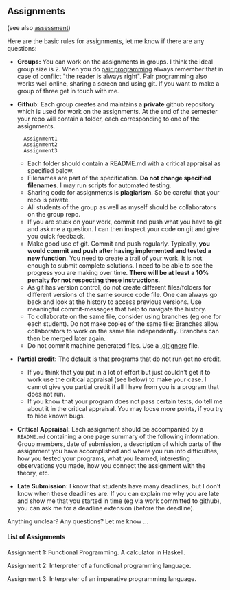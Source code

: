 ## Assignments

(see also [assessment](assessment.md))

Here are the basic rules for assignments, let me know if there are any questions:

- **Groups:** You can work on the assignments in groups. I think the ideal group size is 2. When you do [pair programming](https://en.wikipedia.org/wiki/Pair_programming) always remember that in case of conflict "the reader is always right". Pair programming also works well online, sharing a screen and using git. If you want to make a group of three get in touch with me.  

- **Github:** Each group creates and maintains a **private** github repository which is used for work on the assignments. At the end of the semester your repo will contain a folder, each corresponding to one of the assignments.

        Assignment1
        Assignment2
        Assignment3

  - Each folder should contain a README.md with a critical appraisal as specified below.
  - Filenames are part of the specification. **Do not change specified filenames**. I may run scripts for automated testing.
  - Sharing code for assignments is **plagiarism**. So be careful that your repo is private.
  - All students of the group as well as myself should be collaborators on the group repo.
  - If you are stuck on your work, commit and push what you have to git and ask me a question. I can then inspect your code on git and give you quick feedback.
  - Make good use of git. Commit and push regularly. Typically, **you would commit and push after having implemented and tested a new function**. You need to create a trail of your work. It is not enough to submit complete solutions. I need to be able to see the progress you are making over time. **There will be at least a 10% penalty for not respecting these instructions**. 
  - As git has version control, do not create different files/folders for  different versions of the same source code file. One can always go back and look at the history to access previous versions. Use meaningful commit-messages that help to navigate the history. 
  - To collaborate on the same file, consider using branches (eg one for each student). Do not make copies of the same file: Branches allow collaborators to work on the same file independently. Branches can then be merged later again. 
  - Do not commit machine generated files. Use a [.gitignore](https://git-scm.com/docs/gitignore) file.
- **Partial credit:** The default is that programs that do not run get no credit. 
  - If you think that you put in a lot of effort but just couldn't get it to work use the critical appraisal (see below) to make your case. I cannot give you partial credit if all I have from you is a program that does not run. 
  - If you know that your program does not pass certain tests, do tell me about it in the critical appraisal. You may loose more points, if you try to hide known bugs. 
- **Critical Appraisal:** Each assignment should be accompanied by a `README.md` containing a one page summary of the following information. Group members, date of submission, a description of which parts of the assignment you have accomplished and where you run into difficulties, how you tested your programs, what you learned, interesting observations you made, how you connect the assignment with the theory, etc.
- **Late Submission:** I know that students have many deadlines, but I don't know when these deadlines are. If you can explain me why you are late and show me that you started in time (eg via work committed to github), you can ask me for a deadline extension (before the deadline). 

Anything unclear? Any questions? Let me know ...

#### List of Assignments

Assignment 1: Functional Programming. A calculator in Haskell.

Assignment 2: Interpreter of a functional programming language.

Assignment 3: Interpreter of an imperative programming language.


